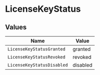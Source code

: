 # LicenseKeyStatus


## Values

| Name                       | Value                      |
| -------------------------- | -------------------------- |
| `LicenseKeyStatusGranted`  | granted                    |
| `LicenseKeyStatusRevoked`  | revoked                    |
| `LicenseKeyStatusDisabled` | disabled                   |
